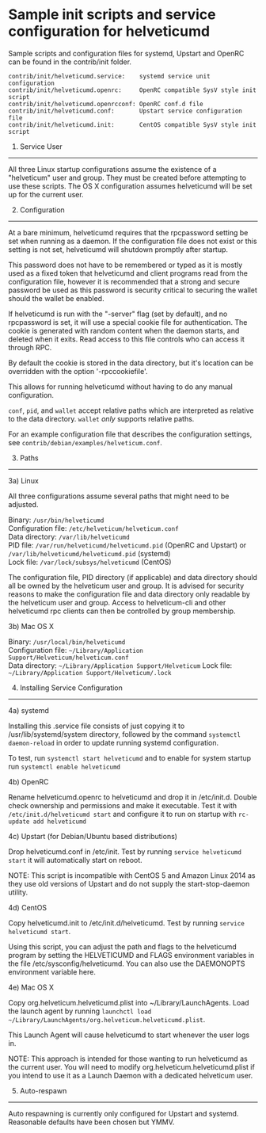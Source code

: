 Sample init scripts and service configuration for helveticumd
==========================================================

Sample scripts and configuration files for systemd, Upstart and OpenRC
can be found in the contrib/init folder.

    contrib/init/helveticumd.service:    systemd service unit configuration
    contrib/init/helveticumd.openrc:     OpenRC compatible SysV style init script
    contrib/init/helveticumd.openrcconf: OpenRC conf.d file
    contrib/init/helveticumd.conf:       Upstart service configuration file
    contrib/init/helveticumd.init:       CentOS compatible SysV style init script

1. Service User
---------------------------------

All three Linux startup configurations assume the existence of a "helveticum" user
and group.  They must be created before attempting to use these scripts.
The OS X configuration assumes helveticumd will be set up for the current user.

2. Configuration
---------------------------------

At a bare minimum, helveticumd requires that the rpcpassword setting be set
when running as a daemon.  If the configuration file does not exist or this
setting is not set, helveticumd will shutdown promptly after startup.

This password does not have to be remembered or typed as it is mostly used
as a fixed token that helveticumd and client programs read from the configuration
file, however it is recommended that a strong and secure password be used
as this password is security critical to securing the wallet should the
wallet be enabled.

If helveticumd is run with the "-server" flag (set by default), and no rpcpassword is set,
it will use a special cookie file for authentication. The cookie is generated with random
content when the daemon starts, and deleted when it exits. Read access to this file
controls who can access it through RPC.

By default the cookie is stored in the data directory, but it's location can be overridden
with the option '-rpccookiefile'.

This allows for running helveticumd without having to do any manual configuration.

`conf`, `pid`, and `wallet` accept relative paths which are interpreted as
relative to the data directory. `wallet` *only* supports relative paths.

For an example configuration file that describes the configuration settings,
see `contrib/debian/examples/helveticum.conf`.

3. Paths
---------------------------------

3a) Linux

All three configurations assume several paths that might need to be adjusted.

Binary:              `/usr/bin/helveticumd`  
Configuration file:  `/etc/helveticum/helveticum.conf`  
Data directory:      `/var/lib/helveticumd`  
PID file:            `/var/run/helveticumd/helveticumd.pid` (OpenRC and Upstart) or `/var/lib/helveticumd/helveticumd.pid` (systemd)  
Lock file:           `/var/lock/subsys/helveticumd` (CentOS)  

The configuration file, PID directory (if applicable) and data directory
should all be owned by the helveticum user and group.  It is advised for security
reasons to make the configuration file and data directory only readable by the
helveticum user and group.  Access to helveticum-cli and other helveticumd rpc clients
can then be controlled by group membership.

3b) Mac OS X

Binary:              `/usr/local/bin/helveticumd`  
Configuration file:  `~/Library/Application Support/Helveticum/helveticum.conf`  
Data directory:      `~/Library/Application Support/Helveticum`
Lock file:           `~/Library/Application Support/Helveticum/.lock`

4. Installing Service Configuration
-----------------------------------

4a) systemd

Installing this .service file consists of just copying it to
/usr/lib/systemd/system directory, followed by the command
`systemctl daemon-reload` in order to update running systemd configuration.

To test, run `systemctl start helveticumd` and to enable for system startup run
`systemctl enable helveticumd`

4b) OpenRC

Rename helveticumd.openrc to helveticumd and drop it in /etc/init.d.  Double
check ownership and permissions and make it executable.  Test it with
`/etc/init.d/helveticumd start` and configure it to run on startup with
`rc-update add helveticumd`

4c) Upstart (for Debian/Ubuntu based distributions)

Drop helveticumd.conf in /etc/init.  Test by running `service helveticumd start`
it will automatically start on reboot.

NOTE: This script is incompatible with CentOS 5 and Amazon Linux 2014 as they
use old versions of Upstart and do not supply the start-stop-daemon utility.

4d) CentOS

Copy helveticumd.init to /etc/init.d/helveticumd. Test by running `service helveticumd start`.

Using this script, you can adjust the path and flags to the helveticumd program by
setting the HELVETICUMD and FLAGS environment variables in the file
/etc/sysconfig/helveticumd. You can also use the DAEMONOPTS environment variable here.

4e) Mac OS X

Copy org.helveticum.helveticumd.plist into ~/Library/LaunchAgents. Load the launch agent by
running `launchctl load ~/Library/LaunchAgents/org.helveticum.helveticumd.plist`.

This Launch Agent will cause helveticumd to start whenever the user logs in.

NOTE: This approach is intended for those wanting to run helveticumd as the current user.
You will need to modify org.helveticum.helveticumd.plist if you intend to use it as a
Launch Daemon with a dedicated helveticum user.

5. Auto-respawn
-----------------------------------

Auto respawning is currently only configured for Upstart and systemd.
Reasonable defaults have been chosen but YMMV.
